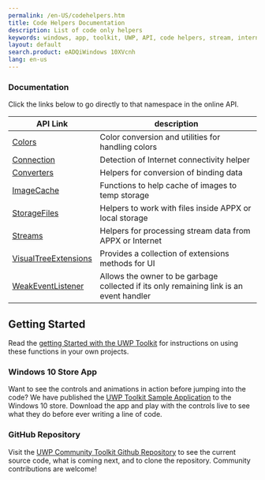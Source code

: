 ```yaml
---
permalink: /en-US/codehelpers.htm
title: Code Helpers Documentation 
description: List of code only helpers 
keywords: windows, app, toolkit, UWP, API, code helpers, stream, internet detection
layout: default
search.product: eADQiWindows 10XVcnh
lang: en-us
---
```


### Documentation

Click the links below to go directly to that namespace in the online API.

| API Link | description |
| --- | --- |
| [Colors]({{site.baseurl}}/{{page.lang}}/helpers/colors.htm) | Color conversion and utilities for handling colors |
| [Connection]({{site.baseurl}}/{{page.lang}}/helpers/connectionHelper.htm) | Detection of Internet connectivity helper |
| [Converters]({{site.baseurl}}/{{page.lang}}/helpers/converters.htm) | Helpers for conversion of binding data |
| [ImageCache]({{site.baseurl}}/{{page.lang}}/helpers/imagecache.htm) | Functions to help  cache of images to temp storage |
| [StorageFiles]({{site.baseurl}}/{{page.lang}}/helpers/storagefiles.htm) | Helpers to work with files inside APPX or local storage |
| [Streams]({{site.baseurl}}/{{page.lang}}/helpers/streams.htm) | Helpers for processing stream data from APPX or Internet |
| [VisualTreeExtensions]({{site.baseurl}}/{{page.lang}}/helpers/visualtreeextensions.htm) | Provides a collection of extensions methods for UI |
| [WeakEventListener]({{site.baseurl}}/{{page.lang}}/helpers/weakeventlistener.htm) | Allows the owner to be garbage collected if its only remaining link is an event handler |


## Getting Started

Read the [getting Started with the UWP Toolkit]({{site.baseurl}}/{{page.lang}}/getting-started.htm) for instructions on using these functions in your own projects. 

### Windows 10 Store App

Want to see the controls and animations in action before jumping into the code?  We have published the [UWP Toolkit Sample Application](https://www.microsoft.com/store/apps/9nblggh4tlcq) to the Windows 10 store.  Download the app and play with the controls live to see what they do before ever writing a line of code.

### GitHub Repository

Visit the [UWP Community Toolkit Github Repository](https://github.com/Microsoft/UWPCommunityToolkit) to see the current source code, what is coming next, and to clone the repository.  Community contributions are welcome!
